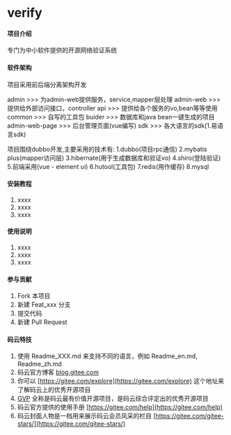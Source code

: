 # verify

#### 项目介绍
专门为中小软件提供的开源网络验证系统

#### 软件架构
项目采用前后端分离架构开发

admin >>> 为admin-web提供服务，service,mapper层处理
admin-web >>> 提供给外部访问接口，controller
api >>> 提供给各个服务的vo,bean等等使用
common >>> 自写的工具包
buider >>> 数据库和java bean一键生成的项目
admin-web-page >>> 后台管理页面(vue编写)
sdk >>> 各大语言的sdk(1.易语言sdk)

项目围绕dubbo开发,主要采用的技术有:
1.dubbo(项目rpc通信)
2.mybatis plus(mapper访问层)
3.hibernate(用于生成数据库和验证vo)
4.shiro(登陆验证)
5.前端采用(vue - element ui)
6.hutool(工具包)
7.redis(用作缓存)
8.mysql

#### 安装教程

1. xxxx
2. xxxx
3. xxxx

#### 使用说明

1. xxxx
2. xxxx
3. xxxx

#### 参与贡献

1. Fork 本项目
2. 新建 Feat_xxx 分支
3. 提交代码
4. 新建 Pull Request


#### 码云特技

1. 使用 Readme\_XXX.md 来支持不同的语言，例如 Readme\_en.md, Readme\_zh.md
2. 码云官方博客 [blog.gitee.com](https://blog.gitee.com)
3. 你可以 [https://gitee.com/explore](https://gitee.com/explore) 这个地址来了解码云上的优秀开源项目
4. [GVP](https://gitee.com/gvp) 全称是码云最有价值开源项目，是码云综合评定出的优秀开源项目
5. 码云官方提供的使用手册 [https://gitee.com/help](https://gitee.com/help)
6. 码云封面人物是一档用来展示码云会员风采的栏目 [https://gitee.com/gitee-stars/](https://gitee.com/gitee-stars/)